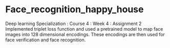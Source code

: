 # Face_recognition_happy_house

Deep learning Specialization : Course 4 : Week 4 : Assignment 2
Implemented triplet loss function and used a pretrained model to map face images into 128 dimensional encodings.
These encodings are then used for face verification and face recognition.
